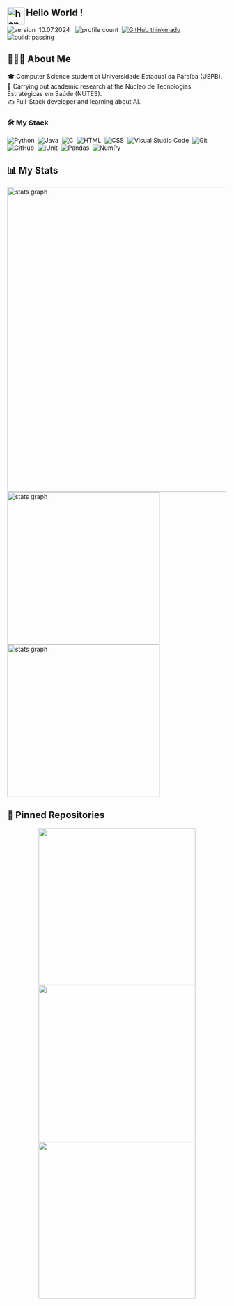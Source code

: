 <div align="left"> 
  
  ## <img alt="handwavegif" src="https://user-images.githubusercontent.com/39513876/112366216-8cfe7400-8cfe-11eb-8116-7d3dbae20e97.gif" width='40' align="left"/> Hello World !
  
  ![version :10.07.2024](https://img.shields.io/badge/version-10.07.2024-informational) &nbsp;
  ![profile count](https://komarev.com/ghpvc/?username=thinkmadu&color=red)&nbsp;
  [![GitHub thinkmadu](https://img.shields.io/github/followers/thinkmadu?label=follow&style=social)](https://github.com/AbhishekSinghDhadwal)&nbsp;
  ![build: passing](https://img.shields.io/badge/build-passing-success)
</div>

## 👨🏻‍💻&nbsp;About Me

🎓&nbsp;Computer Science student at Universidade Estadual da Paraíba (UEPB).\
🔭&nbsp;Carrying out academic research at the Núcleo de Tecnologias Estratégicas em Saúde (NUTES).\
✍️&nbsp;Full-Stack developer and learning about AI.

### 🛠&nbsp;My Stack
![Python](https://img.shields.io/badge/-Python-05122A?style=flat&logo=python)&nbsp;
![Java](https://img.shields.io/badge/-Java-05122A?style=flat&logo=Java&logoColor=FFA518)&nbsp;
![C](https://img.shields.io/badge/-C-05122A?style=flat&logo=C&logoColor=A8B9CC)&nbsp;
![HTML](https://img.shields.io/badge/-HTML-05122A?style=flat&logo=HTML5)&nbsp;
![CSS](https://img.shields.io/badge/-CSS-05122A?style=flat&logo=CSS3&logoColor=1572B6)&nbsp;
![Visual Studio Code](https://img.shields.io/badge/-Visual%20Studio%20Code-05122A?style=flat&logo=visual-studio-code&logoColor=007ACC)&nbsp;
![Git](https://img.shields.io/badge/-Git-05122A?style=flat&logo=git)&nbsp;
![GitHub](https://img.shields.io/badge/-GitHub-05122A?style=flat&logo=github)&nbsp;
![jUnit](https://img.shields.io/badge/jUnit%20-%23150458.svg?&style=flat&logo=Java&logoColor=white)&nbsp;
![Pandas](https://img.shields.io/badge/pandas%20-%23150458.svg?&style=flat&logo=pandas&logoColor=white)&nbsp;
![NumPy](https://img.shields.io/badge/numpy%20-%23013243.svg?&style=flat&logo=numpy&logoColor=white)&nbsp;

## 📊&nbsp;My Stats
<div align="left">
  <img src="http://github-profile-summary-cards.vercel.app/api/cards/profile-details?username=thinkmadu&theme=gotham" width=700  alt="stats graph"/>
</div>
<div align="left">
  <img src="http://github-profile-summary-cards.vercel.app/api/cards/repos-per-language?username=thinkmadu&theme=gotham" width=350  alt="stats graph"/>
  <img src="http://github-profile-summary-cards.vercel.app/api/cards/productive-time?username=thinkmadu&theme=gotham&utcOffset=8" width=350  alt="stats graph"/>
</div>

## 📕&nbsp;Pinned Repositories
<p align="center">
	<a href="https://github.com/thinkmadu/2048-game">
		<img align="center" src="https://github-readme-stats.vercel.app/api/pin/?username=thinkmadu&repo=2048-game&hide_border=true&theme=dark&show_icons=true" width="360"/>
	</a>
	<a href="https://github.com/thinkmadu/calculadora">
		<img align="center" src="https://github-readme-stats.vercel.app/api/pin/?username=thinkmadu&repo=calculadora&hide_border=true&theme=dark&show_icons=true" width="360"/>
	</a>
	<a href="https://github.com/thinkmadu/portifolio_pessoal">
		<img align="center" src="https://github-readme-stats.vercel.app/api/pin/?username=thinkmadu&repo=portifolio_pessoal&hide_border=true&theme=dark&show_icons=true" width="360"/>
	</a>
</p>
